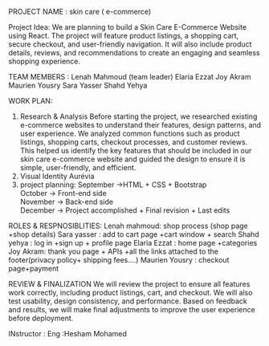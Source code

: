 PROJECT NAME : skin care ( e-commerce)

Project Idea: We are planning to build a Skin Care E-Commerce Website using React. The project will 
feature product listings, a shopping cart, secure checkout, and user-friendly navigation. It 
will also include product details, reviews, and recommendations to create an engaging and 
seamless shopping experience. 

TEAM MEMBERS : 
Lenah Mahmoud (team leader) 
Elaria Ezzat 
Joy Akram 
Maurien Yousry 
Sara Yasser 
Shahd Yehya 

WORK PLAN:
1. Research & Analysis
Before starting the project, we researched existing e-commerce websites to understand 
their features, design patterns, and user experience. We analyzed common functions such 
as product listings, shopping carts, checkout processes, and customer reviews. This 
helped us identify the key features that should be included in our skin care e-commerce 
website and guided the design to ensure it is simple, user-friendly, and efficient.
2. Visual Identity
Aurévia
3. project planning:
September →HTML + CSS + Bootstrap  
October → Front-end side    
November → Back-end side  
December → Project accomplished + Final revision + Last edits

ROLES & RESPNOSIBLITIES:
Lenah mahmoud: shop process (shop page +shop details) 
Sara yasser : add to cart page +cart window + search 
Shahd yehya : log in +sign up + profile page 
Elaria Ezzat : home page +categories
Joy Akram: thank you page + APIs +all the links attached to the footer(privacy policy+ shipping fees....) 
Maurien Yousry : checkout page+payment

REVIEW & FINALIZATION
We will review the project to ensure all features work correctly, including product listings, 
cart, and checkout. We will also test usability, design consistency, and performance. 
Based on feedback and results, we will make final adjustments to improve the user 
experience before deployment.

INstructor : 
Eng :Hesham Mohamed


